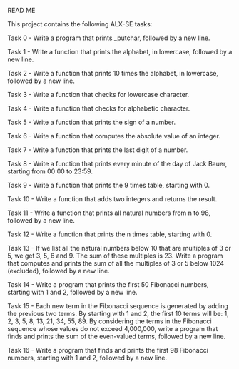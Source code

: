 READ ME

This project contains the following ALX-SE tasks:

Task 0 - Write a program that prints _putchar, followed by a new line.

Task 1 - Write a function that prints the alphabet, in lowercase, followed by a new line.

Task 2 - Write a function that prints 10 times the alphabet, in lowercase, followed by a new line.

Task 3 - Write a function that checks for lowercase character.

Task 4 - Write a function that checks for alphabetic character.

Task 5 - Write a function that prints the sign of a number.

Task 6 - Write a function that computes the absolute value of an integer.

Task 7 - Write a function that prints the last digit of a number.

Task 8 - Write a function that prints every minute of the day of Jack Bauer, starting from 00:00 to 23:59.

Task 9 - Write a function that prints the 9 times table, starting with 0.

Task 10 - Write a function that adds two integers and returns the result.

Task 11 - Write a function that prints all natural numbers from n to 98, followed by a new line.

Task 12 - Write a function that prints the n times table, starting with 0.

Task 13 - If we list all the natural numbers below 10 that are multiples of 3 or 5, we get 3, 5, 6 and 9. The sum of these multiples is 23. Write a program that computes and prints the sum of all the multiples of 3 or 5 below 1024 (excluded), followed by a new line.

Task 14 - Write a program that prints the first 50 Fibonacci numbers, starting with 1 and 2, followed by a new line.

Task 15 - Each new term in the Fibonacci sequence is generated by adding the previous two terms. By starting with 1 and 2, the first 10 terms will be: 1, 2, 3, 5, 8, 13, 21, 34, 55, 89. By considering the terms in the Fibonacci sequence whose values do not exceed 4,000,000, write a program that finds and prints the sum of the even-valued terms, followed by a new line.

Task 16 - Write a program that finds and prints the first 98 Fibonacci numbers, starting with 1 and 2, followed by a new line.

